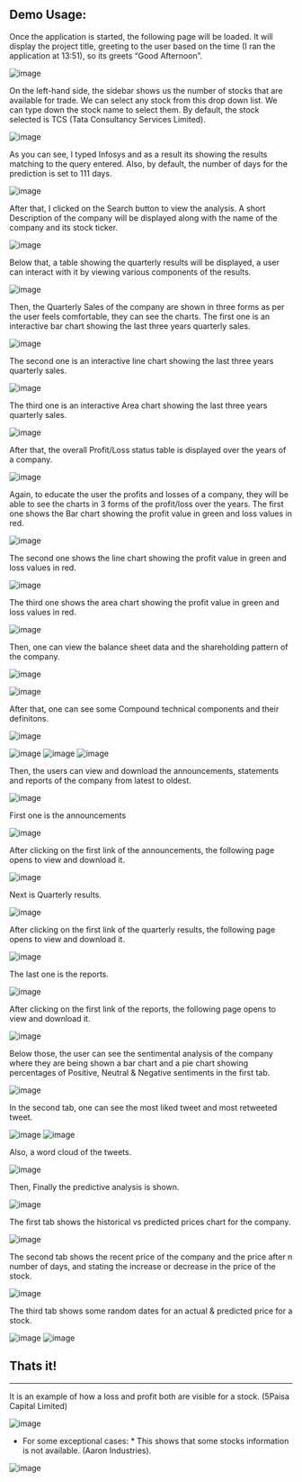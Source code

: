 ## Demo Usage:

Once the application is started, the following page will be loaded. It will display the project title, greeting to the user based on the time (I ran the application at 13:51), so its greets “Good Afternoon”.

![image](https://github.com/RahulRoy-rsp/ASMA-A-Stock-Market-Analyser/assets/91940155/0f5e16e0-eee9-4d34-93d9-dbb1cc7b886d)

On the left-hand side, the sidebar shows us the number of stocks that are available for trade. We can select any stock from this drop down list. We can type down the stock name to select them. By default, the stock selected is TCS (Tata Consultancy Services Limited).

![image](https://github.com/RahulRoy-rsp/ASMA-A-Stock-Market-Analyser/assets/91940155/33f299e9-601f-4735-930d-e15cdb9ddd30)

As you can see, I typed Infosys and as a result its showing the results matching to the query entered. Also, by default, the number of days for the prediction is set to 111 days.

![image](https://github.com/RahulRoy-rsp/ASMA-A-Stock-Market-Analyser/assets/91940155/9dc38b5b-1ad5-418a-9425-06392fd379c4)

After that, I clicked on the Search button to view the analysis.
A short Description of the company will be displayed along with the name of the company and its stock ticker.

![image](https://github.com/RahulRoy-rsp/ASMA-A-Stock-Market-Analyser/assets/91940155/9ea428d7-6e2e-4fde-8536-da4ce2bbc924)

Below that, a table showing the quarterly results will be displayed, a user can interact with it by viewing various components of the results.

![image](https://github.com/RahulRoy-rsp/ASMA-A-Stock-Market-Analyser/assets/91940155/20f2a7c3-5727-4984-b3d4-a8140ec5c38a)

Then, the Quarterly Sales of the company are shown in three forms as per the user feels comfortable, they can see the charts.
The first one is an interactive bar chart showing the last three years quarterly sales.

![image](https://github.com/RahulRoy-rsp/ASMA-A-Stock-Market-Analyser/assets/91940155/bae7eda2-3092-46fd-b05f-21bcf7e9d9db)

The second one is an interactive line chart showing the last three years quarterly sales.

![image](https://github.com/RahulRoy-rsp/ASMA-A-Stock-Market-Analyser/assets/91940155/89f1e51e-0bba-4592-a0e6-4a18ec8007a8)

The third one is an interactive Area chart showing the last three years quarterly sales.

![image](https://github.com/RahulRoy-rsp/ASMA-A-Stock-Market-Analyser/assets/91940155/daba5ef8-0d6f-49a7-ab52-c1f2143f3903)

After that, the overall Profit/Loss status table is displayed over the years of a company.

![image](https://github.com/RahulRoy-rsp/ASMA-A-Stock-Market-Analyser/assets/91940155/a0c30a62-3fa0-4fa9-95e4-c7534ed1aa9f)

Again, to educate the user the profits and losses of a company, they will be able to see the charts in 3 forms of the profit/loss over the years.
The first one shows the Bar chart showing the profit value in green and loss values in red.

![image](https://github.com/RahulRoy-rsp/ASMA-A-Stock-Market-Analyser/assets/91940155/15ffff94-4548-4a5b-8179-7c6c88e1b028)

The second one shows the line chart showing the profit value in green and loss values in red.

![image](https://github.com/RahulRoy-rsp/ASMA-A-Stock-Market-Analyser/assets/91940155/af78a9b3-6a6e-44eb-b4cf-7376920c248b)

The third one shows the area chart showing the profit value in green and loss values in red.

![image](https://github.com/RahulRoy-rsp/ASMA-A-Stock-Market-Analyser/assets/91940155/0fe51b3b-4317-433b-91d2-c495c8f32d2f)

Then, one can view the balance sheet data and the shareholding pattern of the company.

![image](https://github.com/RahulRoy-rsp/ASMA-A-Stock-Market-Analyser/assets/91940155/37eb86f4-d4b5-42d8-8284-468cd74e9b65)

![image](https://github.com/RahulRoy-rsp/ASMA-A-Stock-Market-Analyser/assets/91940155/8ee965c6-ddc9-417f-9553-de18f180bd03)

After that, one can see some Compound technical components and their definitons.

![image](https://github.com/RahulRoy-rsp/ASMA-A-Stock-Market-Analyser/assets/91940155/98baf6b2-fa98-4d7b-b3da-e336bc86ba22)

![image](https://github.com/RahulRoy-rsp/ASMA-A-Stock-Market-Analyser/assets/91940155/5e5db865-cacb-4992-a399-f7e98efc0f68)
![image](https://github.com/RahulRoy-rsp/ASMA-A-Stock-Market-Analyser/assets/91940155/0a33619a-9205-445e-b20d-b50570a75085)
![image](https://github.com/RahulRoy-rsp/ASMA-A-Stock-Market-Analyser/assets/91940155/fb4b11dd-cb3a-49e6-8491-a6a9e0b43242)

Then, the users can view and download the announcements, statements and reports of the company from latest to oldest.

![image](https://github.com/RahulRoy-rsp/ASMA-A-Stock-Market-Analyser/assets/91940155/d6fe2cb2-668a-4709-af0e-536d7da9914b)

First one is the announcements

![image](https://github.com/RahulRoy-rsp/ASMA-A-Stock-Market-Analyser/assets/91940155/b942f8a0-d0df-43a5-a011-e2be911d6420)

After clicking on the first link of the announcements, the following page opens to view and download it.

![image](https://github.com/RahulRoy-rsp/ASMA-A-Stock-Market-Analyser/assets/91940155/675d5519-c7a4-40f7-b1c2-5df4cfc5a7c6)

Next is Quarterly results.

![image](https://github.com/RahulRoy-rsp/ASMA-A-Stock-Market-Analyser/assets/91940155/0dd78f0e-c4e8-4a4f-adb6-4078d53ea695)

After clicking on the first link of the quarterly results, the following page opens to view and download it.

![image](https://github.com/RahulRoy-rsp/ASMA-A-Stock-Market-Analyser/assets/91940155/99bf3bbe-1b66-4442-a722-fb526eb495d6)

The last one is the reports.

![image](https://github.com/RahulRoy-rsp/ASMA-A-Stock-Market-Analyser/assets/91940155/e109d26f-d73d-4406-8d22-05d50657e691)

After clicking on the first link of the reports, the following page opens to view and download it.

![image](https://github.com/RahulRoy-rsp/ASMA-A-Stock-Market-Analyser/assets/91940155/dfde1fcc-c4f1-4411-a86b-9c7ca6a02891)

Below those, the user can see the sentimental analysis of the company where they are being shown a bar chart and a pie chart showing percentages of Positive, Neutral & Negative sentiments in the first tab.

![image](https://github.com/RahulRoy-rsp/ASMA-A-Stock-Market-Analyser/assets/91940155/0857c7f8-b6ef-4de0-869c-fe98369996fe)

In the second tab, one can see the most liked tweet and most retweeted tweet.

![image](https://github.com/RahulRoy-rsp/ASMA-A-Stock-Market-Analyser/assets/91940155/22e1fe87-a660-420c-aff7-3e010c009580)
![image](https://github.com/RahulRoy-rsp/ASMA-A-Stock-Market-Analyser/assets/91940155/299305dc-3fc6-4bfa-b6ca-74b13e471df6)

Also, a word cloud of the tweets.

![image](https://github.com/RahulRoy-rsp/ASMA-A-Stock-Market-Analyser/assets/91940155/22995327-bcc0-4a7a-be8d-6d440eb364ff)

Then, Finally the predictive analysis is shown.

![image](https://github.com/RahulRoy-rsp/ASMA-A-Stock-Market-Analyser/assets/91940155/2daadd2f-ee7f-4e5b-9b36-7c22156e4aea)

The first tab shows the historical vs predicted prices chart for the company.

![image](https://github.com/RahulRoy-rsp/ASMA-A-Stock-Market-Analyser/assets/91940155/b4526ea6-00ca-4ddc-b268-04bffc6fc2ff)

The second tab shows the recent price of the company and the price after n number of days, and stating the increase or decrease in the price of the stock.

![image](https://github.com/RahulRoy-rsp/ASMA-A-Stock-Market-Analyser/assets/91940155/ebcc150e-4345-47ab-bb8f-edbf2b2bd6f8)

The third tab shows some random dates for an actual & predicted price for a stock.

![image](https://github.com/RahulRoy-rsp/ASMA-A-Stock-Market-Analyser/assets/91940155/70b777d1-8004-4594-b48f-f57ff0b48e32)
![image](https://github.com/RahulRoy-rsp/ASMA-A-Stock-Market-Analyser/assets/91940155/df5c0d34-29b8-4199-9bf5-abb1dfe13139)

## Thats it! 

---

 It is an example of how a loss and profit both are visible for a stock. (5Paisa Capital Limited) 

![image](https://github.com/RahulRoy-rsp/ASMA-A-Stock-Market-Analyser/assets/91940155/6ce75dc4-2bad-40de-a6f6-001e01178058)

* For some exceptional cases: *
This shows that some stocks information is not available. (Aaron Industries).

![image](https://github.com/RahulRoy-rsp/ASMA-A-Stock-Market-Analyser/assets/91940155/ea788491-a1c0-431d-ad1c-45132977c473)

